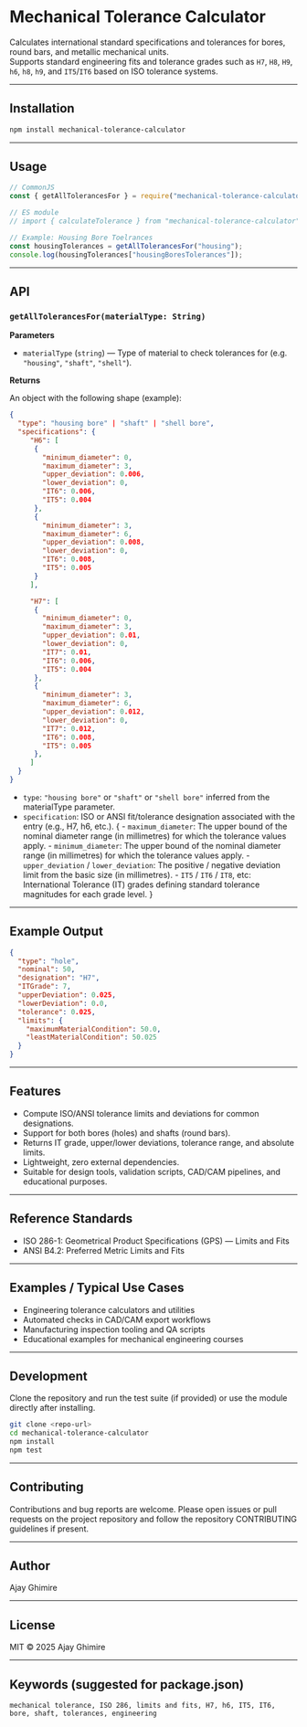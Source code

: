 # Mechanical Tolerance Calculator

Calculates international standard specifications and tolerances for bores, round bars, and metallic mechanical units.  
Supports standard engineering fits and tolerance grades such as `H7`, `H8`, `H9`, `h6`, `h8`, `h9`, and `IT5`/`IT6` based on ISO tolerance systems.

---

## Installation

```bash
npm install mechanical-tolerance-calculator
```

---

## Usage

```javascript
// CommonJS
const { getAllTolerancesFor } = require("mechanical-tolerance-calculator");

// ES module
// import { calculateTolerance } from "mechanical-tolerance-calculator";

// Example: Housing Bore Toelrances
const housingTolerances = getAllTolerancesFor("housing");
console.log(housingTolerances["housingBoresTolerances"]);
```

---

## API

### `getAllTolerancesFor(materialType: String)`

**Parameters**

- `materialType` (`string`) — Type of material to check tolerances for (e.g. `"housing"`, `"shaft"`, `"shell"`).

**Returns**

An object with the following shape (example):

```json
{
  "type": "housing bore" | "shaft" | "shell bore",
  "specifications": {
     "H6": [
      {
        "minimum_diameter": 0,
        "maximum_diameter": 3,
        "upper_deviation": 0.006,
        "lower_deviation": 0,
        "IT6": 0.006,
        "IT5": 0.004
      },
      {
        "minimum_diameter": 3,
        "maximum_diameter": 6,
        "upper_deviation": 0.008,
        "lower_deviation": 0,
        "IT6": 0.008,
        "IT5": 0.005
      }
     ],

     "H7": [
      {
        "minimum_diameter": 0,
        "maximum_diameter": 3,
        "upper_deviation": 0.01,
        "lower_deviation": 0,
        "IT7": 0.01,
        "IT6": 0.006,
        "IT5": 0.004
      },
      {
        "minimum_diameter": 3,
        "maximum_diameter": 6,
        "upper_deviation": 0.012,
        "lower_deviation": 0,
        "IT7": 0.012,
        "IT6": 0.008,
        "IT5": 0.005
      },
     ]
  }
}
```

- `type`: `"housing bore"` or `"shaft"` or `"shell bore"` inferred from the materialType parameter.
- `specification`: ISO or ANSI fit/tolerance designation associated with the entry (e.g., H7, h6, etc.).
  { - `maximum_diameter`: The upper bound of the nominal diameter range (in millimetres) for which the tolerance values apply. - `minimum_diameter`: The upper bound of the nominal diameter range (in millimetres) for which the tolerance values apply. - `upper_deviation` / `lower_deviation`: The positive / negative deviation limit from the basic size (in millimetres). - `IT5` / `IT6` / `IT8`, etc: International Tolerance (IT) grades defining standard tolerance magnitudes for each grade level.
  }

---

## Example Output

```json
{
  "type": "hole",
  "nominal": 50,
  "designation": "H7",
  "ITGrade": 7,
  "upperDeviation": 0.025,
  "lowerDeviation": 0.0,
  "tolerance": 0.025,
  "limits": {
    "maximumMaterialCondition": 50.0,
    "leastMaterialCondition": 50.025
  }
}
```

---

## Features

- Compute ISO/ANSI tolerance limits and deviations for common designations.
- Support for both bores (holes) and shafts (round bars).
- Returns IT grade, upper/lower deviations, tolerance range, and absolute limits.
- Lightweight, zero external dependencies.
- Suitable for design tools, validation scripts, CAD/CAM pipelines, and educational purposes.

---

## Reference Standards

- ISO 286-1: Geometrical Product Specifications (GPS) — Limits and Fits
- ANSI B4.2: Preferred Metric Limits and Fits

---

## Examples / Typical Use Cases

- Engineering tolerance calculators and utilities
- Automated checks in CAD/CAM export workflows
- Manufacturing inspection tooling and QA scripts
- Educational examples for mechanical engineering courses

---

## Development

Clone the repository and run the test suite (if provided) or use the module directly after installing.

```bash
git clone <repo-url>
cd mechanical-tolerance-calculator
npm install
npm test
```

---

## Contributing

Contributions and bug reports are welcome. Please open issues or pull requests on the project repository and follow the repository CONTRIBUTING guidelines if present.

---

## Author

Ajay Ghimire

---

## License

MIT © 2025 Ajay Ghimire

---

## Keywords (suggested for package.json)

```
mechanical tolerance, ISO 286, limits and fits, H7, h6, IT5, IT6, bore, shaft, tolerances, engineering
```
